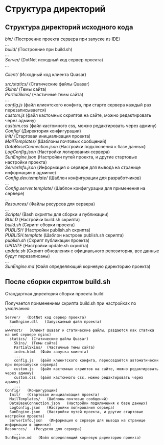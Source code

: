 # Структура директорий

## Структура директорий исходного кода


*bin/*   (Построение проекта сервера при запуске из IDE)  
  ...  
*build/*  (Построение при build.sh)  
  ...  
*Server/*   (DotNet исходный код сервер проекта)  
  ...

*Client/*   (Исходный код клиента Quasar)

  *src/statics/*  (Статические файлы Quasar)  
    *Skins/*  (Темы сайта)  
    *PartialSkins/*  (Частичные темы сайта)  
    ...  
  *config.js*   (файл клиентского конфига, при старте сервера каждый раз перезаписывается)  
  *custom.js*   (файл кастомных скриптов на сайте, можно редактировать через админу)   
  *custom.css*  (файл кастомного css, можно редактировать через админу)  
*Config/*   (Директория конфигурации)  
  *Init/*   (Стартовая инициализация проекта)  
  *MailTemplates/*   (Шаблоны почтовых сообщений)  
  *DataBaseConnection.json*   (Настройки подключения к базе данных)  
  *LogConfig.json*   (Настройки логирования сервера)  
  *SunEngine.json*   (Настройки путей проекта, и другие стартовые настройки проекта)  
  *ServerInfo.json*   (Информация о сервере для вывода на странице информации в админке)  
*Config.dev.template/*   (Шаблон конфигурации для разработчиков)  
  ...  
*Config.server.template/*   (Шаблон конфигурации для применения на сервере)  
  ...  
*Resources/*   (Файлы ресурсов для сервера)  
  ...  
*Scripts/*  (Bash cкрипты для сборки и публикации)  
  *BUILD*   (Настройки build.sh скрипта)  
  *build.sh*   (Скрипт сборки проекта)  
  *PUBLISH*   (Настройки publish.sh скрипта)  
  *PUBLISH.template*   (Шаблон настроек publish.sh скрипта)  
  *publish.sh*   (Скрипт публикации проекта)  
  *UPDATE*    (Настройки update.sh скрипта)  
  *update.sh*   (Скрипт обновления с официального репозитория, все данные будут перезаписаны)  
    ...  
*SunEngine.md*   (Файл определяющий корневую директорию проекта)  


## После сборки скриптом build.sh

Стандартная директория сборки проекта build

Получается применением скрипта build.sh при настройках по умолчанию

```  
Server/   (DotNet код сервер проекта)
  SunEngine.dll   (Запускаемый файл проекта)
  ...
wwwroot/   (Клиент Quasar и статические файлы, раздаются как статика на веб сервере nginx)
  statics/  (Статические файлы Quasar)
    Skins/  (Темы сайта)
    PartialSkins/  (Частичные темы сайта)
    index.html  (Файл запуска клиента)
    ...
    config.js   (файл клиентского конфига, пересоздаётся автоматически при перезапуске сервера)
    custom.js   (файл кастомных скриптов на сайте, можно редактировать через админу) 
    custom.css  (файл кастомного css, можно редактировать через админу)
    ...
Config/   (Конфигурации)
  Init/   (Стартовая инициализация проекта)
  MailTemplates/   (Шаблоны почтовых сообщений)
  DataBaseConnection.json   (Настройки подключения к базе данных)
  LogConfig.json   (Настройки логирования сервера)
  SunEngine.json   (Настройки путей проекта, и другие стартовые настройки проекта)
  ServerInfo.json   (Информация о сервере для вывода на странице информации в админке)
Resources/   (Ресурсов для сервера)
    ...
SunEngine.md   (Файл определяющий корневую директорию проекта)
```
